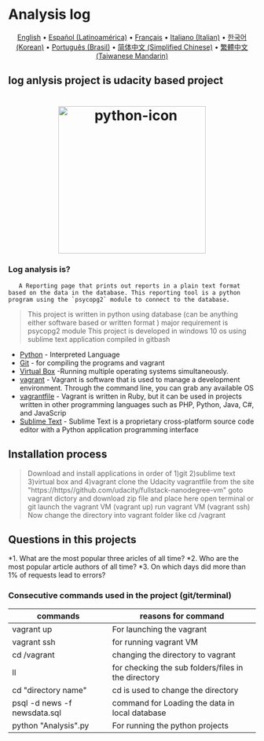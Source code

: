 # Analysis log
<p align="center">
  <a href="/docs/README-en.md">English</a> •
  <a href="/docs/README-esla.md">Español (Latinoamérica)</a> •
  <a href="/docs/README-fr.md">Français</a> •
  <a href="/docs/README-iteu.md">Italiano (Italian)</a> •
  <a href="/docs/README-kokr.md">한국어 (Korean)</a> •
  <a href="/docs/README-ptbr.md">Português (Brasil)</a> •
  <a href="/docs/README-zhcn.md">简体中文 (Simplified Chinese)</a> •
  <a href="/docs/README-zhtw.md">繁體中文 (Taiwanese Mandarin)</a>
</p>


##                                                               log anlysis project is udacity based project

<h1 align="center">
  <a href="https://github.com/bharathadolf/Analysislog"><img src="http://mathalope.co.uk/wp-content/uploads/2015/04/python-udacity-672x299.png" alt="python-icon" width="300"></a>
  <br>

### Log analysis is?
       A Reporting page that prints out reports in a plain text format based on the data in the database. This reporting tool is a python program using the `psycopg2` module to connect to the database.

> This project is written in python 
> using database (can be anything either software based or written format )
> major requirement is psycopg2 module
> This project is developed in windows 10 os
> using sublime text application
> compiled in gitbash

* [Python](https://www.python.org/) - Interpreted Language
* [Git](https://git-scm.com/) - for compiling the programs and vagrant
* [Virtual Box](https://www.virtualbox.org/) -Running multiple operating systems simultaneously.
* [vagrant](https://www.vagrantup.com/) - Vagrant is software that is used to manage a development environment. Through the command line, you can grab any available OS
* [vagrantfile](https://https//github.com/udacity/fullstack-nanodegree-vm) - Vagrant is written in Ruby, but it can be used in projects written in other programming languages such as PHP, Python, Java, C#, and JavaScrip
* [Sublime Text](https://www.sublimetext.com/3) - Sublime Text is a proprietary cross-platform source code editor with a Python application programming interface

## Installation process
>Download and install applications in order 
>of 1)git 2)sublime text 3)virtual box and 4)vagrant
>clone the Udacity vagrantfile from the site "https://https//github.com/udacity/fullstack-nanodegree-vm"
>goto vagrant dictory and download zip file and place here
>open terminal or git
>launch the vagrant VM (vagrant up)
>run vagrant VM (vagrant ssh)
>Now change the directory into vagrant folder  like cd /vagrant

## Questions in this projects
*1. What are the most popular three aricles of all time?
*2. Who are the most popular article authors of all time?
*3. On which days did more than 1% of requests lead to errors?
### Consecutive commands used in the project (git/terminal)
| commands | reasons for command|
| ------ | ------ |
| vagrant up | For launching the vagrant  |
| vagrant ssh | for running vagrant VM |
| cd /vagrant | changing the directory to vagrant |
| ll | for checking the sub folders/files in the directory |
| cd "directory name" | cd is used to change the directory  |
| psql -d news -f newsdata.sql| command for Loading the data in local database |
| python "Analysis".py | For running the python projects |